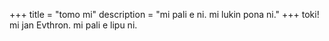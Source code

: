 +++
title = "tomo mi"
description = "mi pali e ni. mi lukin pona ni."
+++
toki! mi jan Evthron. mi pali e lipu ni. 

